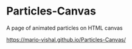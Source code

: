 # Particles-Canvas
A page of animated particles on HTML canvas

https://mario-vishal.github.io/Particles-Canvas/
